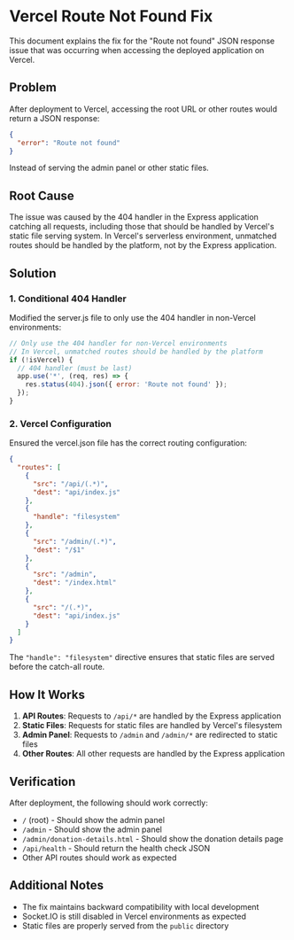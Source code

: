 # Vercel Route Not Found Fix

This document explains the fix for the "Route not found" JSON response issue that was occurring when accessing the deployed application on Vercel.

## Problem

After deployment to Vercel, accessing the root URL or other routes would return a JSON response:
```json
{
  "error": "Route not found"
}
```

Instead of serving the admin panel or other static files.

## Root Cause

The issue was caused by the 404 handler in the Express application catching all requests, including those that should be handled by Vercel's static file serving system. In Vercel's serverless environment, unmatched routes should be handled by the platform, not by the Express application.

## Solution

### 1. Conditional 404 Handler

Modified the server.js file to only use the 404 handler in non-Vercel environments:

```javascript
// Only use the 404 handler for non-Vercel environments
// In Vercel, unmatched routes should be handled by the platform
if (!isVercel) {
  // 404 handler (must be last)
  app.use('*', (req, res) => {
    res.status(404).json({ error: 'Route not found' });
  });
}
```

### 2. Vercel Configuration

Ensured the vercel.json file has the correct routing configuration:

```json
{
  "routes": [
    {
      "src": "/api/(.*)",
      "dest": "api/index.js"
    },
    {
      "handle": "filesystem"
    },
    {
      "src": "/admin/(.*)",
      "dest": "/$1"
    },
    {
      "src": "/admin",
      "dest": "/index.html"
    },
    {
      "src": "/(.*)",
      "dest": "api/index.js"
    }
  ]
}
```

The `"handle": "filesystem"` directive ensures that static files are served before the catch-all route.

## How It Works

1. **API Routes**: Requests to `/api/*` are handled by the Express application
2. **Static Files**: Requests for static files are handled by Vercel's filesystem
3. **Admin Panel**: Requests to `/admin` and `/admin/*` are redirected to static files
4. **Other Routes**: All other requests are handled by the Express application

## Verification

After deployment, the following should work correctly:
- `/` (root) - Should show the admin panel
- `/admin` - Should show the admin panel
- `/admin/donation-details.html` - Should show the donation details page
- `/api/health` - Should return the health check JSON
- Other API routes should work as expected

## Additional Notes

- The fix maintains backward compatibility with local development
- Socket.IO is still disabled in Vercel environments as expected
- Static files are properly served from the `public` directory